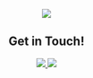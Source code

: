 
<p align="center">
  <img src="https://github.com/user-attachments/assets/99c59d29-f2b6-453e-98f7-ce913156f820"/>
</p>

<div align="center">
    <h2>Get in Touch!</h2>
    <a href="https://github.com/ente0">
        <img src="https://img.shields.io/badge/GitHub-100000?style=for-the-badge&logo=github&logoColor=white">
    </a>
    <a href="https://www.linkedin.com/in/alex-adornetto-266b45182/">
        <img src="https://img.shields.io/badge/LinkedIn-0077B5?style=for-the-badge&logo=linkedin&logoColor=black">
    </a>
</div>


